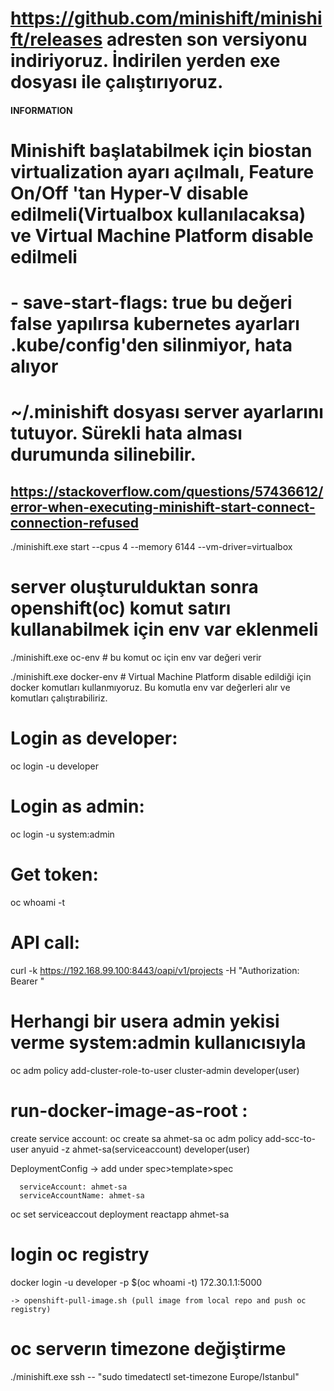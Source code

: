 # https://github.com/minishift/minishift/releases adresten son versiyonu indiriyoruz. İndirilen yerden exe dosyası ile çalıştırıyoruz.

#### INFORMATION
# Minishift başlatabilmek için biostan virtualization ayarı açılmalı, Feature On/Off 'tan Hyper-V disable edilmeli(Virtualbox kullanılacaksa) ve Virtual Machine Platform disable edilmeli
#
# - save-start-flags: true bu değeri false yapılırsa kubernetes ayarları .kube/config'den silinmiyor, hata alıyor
# ~/.minishift dosyası server ayarlarını tutuyor. Sürekli hata alması durumunda silinebilir.
##  https://stackoverflow.com/questions/57436612/error-when-executing-minishift-start-connect-connection-refused

./minishift.exe start --cpus 4 --memory 6144 --vm-driver=virtualbox 

# server oluşturulduktan sonra openshift(oc) komut satırı kullanabilmek için env var eklenmeli

./minishift.exe oc-env  # bu komut oc için env var değeri verir

./minishift.exe docker-env  # Virtual Machine Platform disable edildiği için docker komutları kullanmıyoruz. Bu komutla env var değerleri alır ve komutları çalıştırabiliriz.

# Login as developer:
oc login -u developer

# Login as admin: 
oc login -u system:admin

# Get token:
oc whoami -t

# API call:
curl -k https://192.168.99.100:8443/oapi/v1/projects -H "Authorization: Bearer <token>"

# Herhangi bir usera admin yekisi verme system:admin kullanıcısıyla
oc adm policy add-cluster-role-to-user cluster-admin developer(user)

# run-docker-image-as-root :
create service account:  oc create sa ahmet-sa
oc adm policy add-scc-to-user anyuid -z ahmet-sa(serviceaccount) developer(user)

DeploymentConfig -> add under spec>template>spec

      serviceAccount: ahmet-sa
      serviceAccountName: ahmet-sa

oc set serviceaccout deployment reactapp ahmet-sa

# login oc registry
docker login -u developer -p $(oc whoami -t) 172.30.1.1:5000

    -> openshift-pull-image.sh (pull image from local repo and push oc registry)

# oc serverın timezone değiştirme

./minishift.exe ssh -- "sudo timedatectl set-timezone Europe/Istanbul"